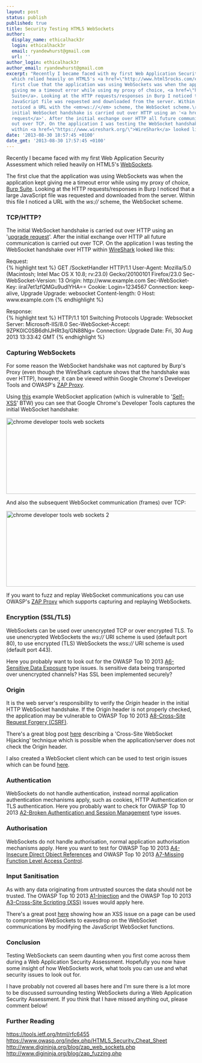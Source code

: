 ```yaml
---
layout: post
status: publish
published: true
title: Security Testing HTML5 WebSockets
author:
  display_name: ethicalhack3r
  login: ethicalhack3r
  email: ryandewhurst@gmail.com
  url: ''
author_login: ethicalhack3r
author_email: ryandewhurst@gmail.com
excerpt: "Recently I became faced with my first Web Application Security Assessment
  which relied heavily on HTML5's <a href=\"http://www.html5rocks.com/en/tutorials/websockets/basics/\">WebSockets</a>.\r\n\r\nThe
  first clue that the application was using WebSockets was when the application kept
  giving me a timeout error while using my proxy of choice, <a href=\"http://portswigger.net/burp/\">Burp
  Suite</a>. Looking at the HTTP requests/responses in Burp I noticed that a large
  JavaScript file was requested and downloaded from the server. Within this file I
  noticed a URL with the <em>ws://</em> scheme, the WebSocket scheme.\r\n\r\n<h3>TCP/HTTP?</h3>\r\n\r\nThe
  initial WebSocket handshake is carried out over HTTP using an '<a href=\"https://en.wikipedia.org/wiki/HTTP/1.1_Upgrade_header\">upgrade
  request</a>'. After the initial exchange over HTTP all future communication is carried
  out over TCP. On the application I was testing the WebSocket handshake over HTTP
  within <a href=\"https://www.wireshark.org/\">WireShark</a> looked like this:\r\n\r\n"
date: '2013-08-30 18:57:45 +0100'
date_gmt: '2013-08-30 17:57:45 +0100'
---
```

<p>Recently I became faced with my first Web Application Security Assessment which relied heavily on HTML5's <a href="http://www.html5rocks.com/en/tutorials/websockets/basics/">WebSockets</a>.</p>
<p>The first clue that the application was using WebSockets was when the application kept giving me a timeout error while using my proxy of choice, <a href="http://portswigger.net/burp/">Burp Suite</a>. Looking at the HTTP requests/responses in Burp I noticed that a large JavaScript file was requested and downloaded from the server. Within this file I noticed a URL with the <em>ws://</em> scheme, the WebSocket scheme.</p>
<h3>TCP/HTTP?</h3>
<p>The initial WebSocket handshake is carried out over HTTP using an '<a href="https://en.wikipedia.org/wiki/HTTP/1.1_Upgrade_header">upgrade request</a>'. After the initial exchange over HTTP all future communication is carried out over TCP. On the application I was testing the WebSocket handshake over HTTP within <a href="https://www.wireshark.org/">WireShark</a> looked like this:</p>
<p>Request:<br />
{% highlight text %}
GET /SocketHandler HTTP/1.1
User-Agent: Mozilla/5.0 (Macintosh; Intel Mac OS X 10.8; rv:23.0) Gecko/20100101 Firefox/23.0
Sec-WebSocket-Version: 13
Origin: http://www.example.com
Sec-WebSocket-Key: iiral7et1zfQMGu9udIYHA==
Cookie: Login=1234567
Connection: keep-alive, Upgrade
Upgrade: websocket
Content-length: 0
Host: www.example.com
{% endhighlight %}</p>
<p>Response:<br />
{% highlight text %}
HTTP/1.1 101 Switching Protocols
Upgrade: Websocket
Server: Microsoft-IIS/8.0
Sec-WebSocket-Accept: 9ZPK0lC0SB6dhIJHRt3q/GN88Ng=
Connection: Upgrade
Date: Fri, 30 Aug 2013 13:33:42 GMT
{% endhighlight %}</p>
<p><a id="more"></a><a id="more-17130"></a></p>
<h3>Capturing WebSockets</h3>
<p>For some reason the WebSocket handshake was not captured by Burp's Proxy (even though the WireShark capture shows that the handshake was over HTTP), however, it can be viewed within Google Chrome's Developer Tools and OWASP's <a href="https://www.owasp.org/index.php/OWASP_Zed_Attack_Proxy_Project">ZAP Proxy</a>.</p>
<p>Using <a href="http://www.websocket.org/echo.html">this</a> example WebSocket application (which is vulnerable to '<a href="https://www.facebook.com/photo.php?v=956977232793">Self-XSS</a>' BTW) you can see that Google Chrome's Developer Tools captures the initial WebSocket handshake:</p>
<p><a href="http://www.ethicalhack3r.co.uk/wp-content/uploads/2013/08/chrome-developer-tools-web-sockets.png"><img src="http://www.ethicalhack3r.co.uk/wp-content/uploads/2013/08/chrome-developer-tools-web-sockets.png" alt="chrome developer tools web sockets" width="775" height="202" class="alignnone size-full wp-image-17139" /></a></p>
<p>And also the subsequent WebSocket communication (frames) over TCP:</p>
<p><a href="http://www.ethicalhack3r.co.uk/wp-content/uploads/2013/08/chrome-developer-tools-web-sockets-2.png"><img src="http://www.ethicalhack3r.co.uk/wp-content/uploads/2013/08/chrome-developer-tools-web-sockets-2.png" alt="chrome developer tools web sockets 2" width="739" height="201" class="alignnone size-full wp-image-17143" /></a></p>
<p>If you want to fuzz and replay WebSocket communications you can use OWASP's <a href="https://www.owasp.org/index.php/OWASP_Zed_Attack_Proxy_Project">ZAP Proxy</a> which supports capturing and replaying WebSockets.</p>
<h3>Encryption (SSL/TLS)</h3>
<p>WebSockets can be used over unencrypted TCP or over encrypted TLS. To use unencrypted WebSockets the <em>ws://</em> URI scheme is used (default port 80), to use encrypted (TLS) WebSockets the <em>wss://</em> URI scheme is used (default port 443).</p>
<p>Here you probably want to look out for the OWASP Top 10 2013 <a href="https://www.owasp.org/index.php/Top_10_2013-A6-Sensitive_Data_Exposure">A6-Sensitive Data Exposure</a> type issues. Is sensitive data being transported over unencrypted channels? Has SSL been implemented securely?</p>
<h3>Origin</h3>
<p>It is the web server's responsibility to verify the <em>Origin</em> header in the initial HTTP WebSocket handshake. If the Origin header is not properly checked, the application may be vulnerable to OWASP Top 10 2013 <a href="https://www.owasp.org/index.php/Top_10_2013-A8-Cross-Site_Request_Forgery_(CSRF)">A8-Cross-Site Request Forgery (CSRF)</a>.</p>
<p>There's a great blog post <a href="http://www.christian-schneider.net/CrossSiteWebSocketHijacking.html">here</a> describing a 'Cross-Site WebSocket Hijacking' technique which is possible when the application/server does not check the Origin header.</p>
<p>I also created a WebSocket client which can be used to test origin issues which can be found <a href="https://raw.githubusercontent.com/ethicalhack3r/scripts/master/WebSockets.html">here</a>.</p>
<h3>Authentication</h3>
<p>WebSockets do not handle authentication, instead normal application authentication mechanisms apply, such as cookies, HTTP Authentication or TLS authentication. Here you probably want to check for OWASP Top 10 2013 <a href="https://www.owasp.org/index.php/Top_10_2013-A2-Broken_Authentication_and_Session_Management">A2-Broken Authentication and Session Management</a> type issues.</p>
<h3>Authorisation</h3>
<p>WebSockets do not handle authorisation, normal application authorisation mechanisms apply. Here you want to test for OWASP Top 10 2013 <a href="https://www.owasp.org/index.php/Top_10_2013-A4-Insecure_Direct_Object_References">A4-Insecure Direct Object References</a> and OWASP Top 10 2013 <a href="https://www.owasp.org/index.php/Top_10_2013-A7-Missing_Function_Level_Access_Control">A7-Missing Function Level Access Control</a>.</p>
<h3>Input Sanitisation</h3>
<p>As with any data originating from untrusted sources the data should not be trusted. The OWASP Top 10 2013 <a href="https://www.owasp.org/index.php/Top_10_2013-A1-Injection">A1-Injection</a> and the OWASP Top 10 2013 <a href="https://www.owasp.org/index.php/Top_10_2013-A3-Cross-Site_Scripting_(XSS)">A3-Cross-Site Scripting (XSS)</a> issues would apply here. </p>
<p>There's a great post <a href="http://juerkkil.iki.fi/2013/03/17/compromising-html5-websockets-with-an-xss-vulnerability/">here</a> showing how an XSS issue on a page can be used to compromise WebSockets to eavesdrop on the WebSocket communications by modifying the JavaScript WebSocket functions.</p>
<h3>Conclusion</h3>
<p>Testing WebSockets can seem daunting when you first come across them during a Web Application Security Assessment. Hopefully you now have some insight of how WebSockets work, what tools you can use and what security issues to look out for.</p>
<p>I have probably not covered all bases here and I'm sure there is a lot more to be discussed surrounding testing WebSockets during a Web Application Security Assessment. If you think that I have missed anything out, please comment below!</p>
<h3>Further Reading</h3>
<p><a href="https://tools.ietf.org/html/rfc6455">https://tools.ietf.org/html/rfc6455</a><br />
<a href="https://www.owasp.org/index.php/HTML5_Security_Cheat_Sheet">https://www.owasp.org/index.php/HTML5_Security_Cheat_Sheet</a><br />
<a href="http://www.digininja.org/blog/zap_web_sockets.php">http://www.digininja.org/blog/zap_web_sockets.php</a><br />
<a href="http://www.digininja.org/blog/zap_fuzzing.php">http://www.digininja.org/blog/zap_fuzzing.php</a></p>
